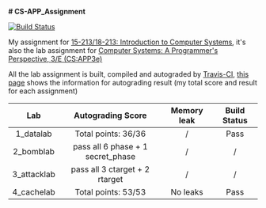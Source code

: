 **# CS-APP_Assignment**



[![Build Status](https://travis-ci.org/l1997i/CS-APP_Assignment.svg?branch=master)](https://travis-ci.org/l1997i/CS-APP_Assignment)



My assignment for [15-213/18-213: Introduction to Computer Systems](http://www.cs.cmu.edu/~213), it's also the lab assignment for [Computer Systems: A Programmer's Perspective, 3/E (CS:APP3e)](http://csapp.cs.cmu.edu/3e/home.html)



All the lab assignment is built, compiled and autograded by [Travis-CI](https://travis-ci.org/github/l1997i/CS-APP_Assignment), [this page](https://travis-ci.org/github/l1997i/CS-APP_Assignment) shows the information for autograding result (my total score and result for each assignment)



|     Lab     |         Autograding Score         | Memory leak | Build Status |
| :---------: | :-------------------------------: | :---------: | :----------: |
|  1_datalab  |        Total points: 36/36        |      /      |     Pass     |
|  2_bomblab  | pass all 6 phase + 1 secret_phase |      /      |      /       |
| 3_attacklab |  pass all 3 ctarget + 2 rtarget   |      /      |      /       |
| 4_cachelab  |        Total points: 53/53        |  No leaks   |     Pass     |

